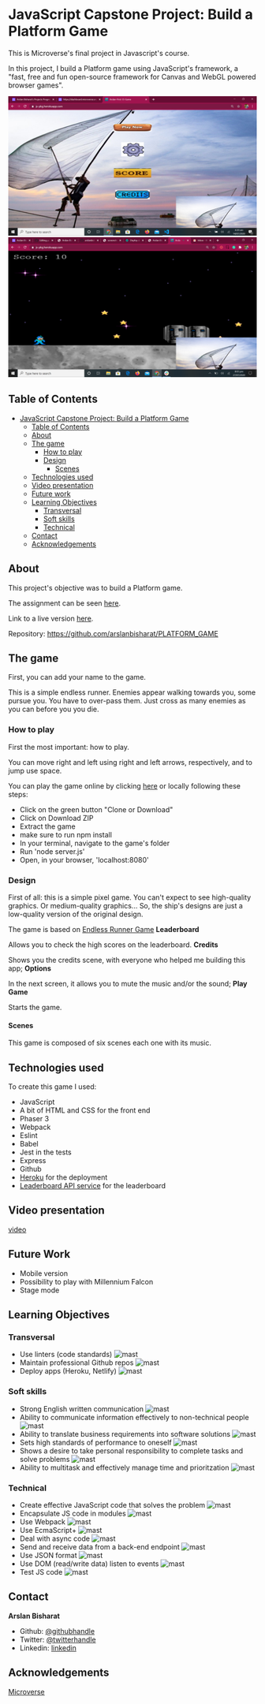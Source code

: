 # JavaScript Capstone Project: Build a Platform Game
This is Microverse's final project in Javascript's course.

In this project, I build a Platform game using JavaScript's framework, a "fast, free and fun open-source framework for Canvas and WebGL powered browser games".

![screenshot](sc.png)
![screenshot](sccc.png)
## Table of Contents

- [JavaScript Capstone Project: Build a Platform Game](#javascript-capstone-project-build-a-Platform-game)
  - [Table of Contents](#table-of-contents)
  - [About](#about)
  - [The game](#the-game)
    - [How to play](#how-to-play)
    - [Design](#design)
      - [Scenes](#scenes)
  - [Technologies used](#technologies-used)
  - [Video presentation](#video-presentation)
  - [Future work](#future-work)
  - [Learning Objectives](#learning-objectives)
    - [Transversal](#transversal)
    - [Soft skills](#soft-skills)
    - [Technical](#technical)
  - [Contact](#contact)
  - [Acknowledgements](#acknowledgements)

## About

This project's objective was to build a Platform game.

The assignment can be seen [here][assignment].

Link to a live version [here][live-version].

Repository: https://github.com/arslanbisharat/PLATFORM_GAME

## The game
First, you can add your name to the game.

This is a simple endless runner. Enemies appear walking towards you, some pursue you. You have to over-pass them. Just cross as many enemies as you can before you you die. 

### How to play

First the most important: how to play.

You can move right and left using right and left arrows, respectively, and to jump use space.


You can play the game online by clicking [here][live-version] or locally following these steps:

* Click on the green button "Clone or Download"
* Click on Download ZIP
* Extract the game
* make sure to run npm install
* In your terminal, navigate to the game's folder
* Run 'node server.js'
* Open, in your browser, 'localhost:8080'

### Design

First of all: this is a simple pixel game. You can't expect to see high-quality graphics. Or medium-quality graphics... So, the ship's designs are just a low-quality version of the original design.

The game is based on [Endless Runner Game](https://www.gamasutra.com/blogs/BenChong/20150112/233958/Endless_Runner_Games_How_to_think_and_design_plus_some_history.php)
**Leaderboard**

Allows you to check the high scores on the leaderboard.
**Credits**

 Shows you the credits scene, with everyone who helped me building this app;
**Options**

In the next screen, it allows you to mute the music and/or the sound;
**Play Game**

Starts the game.

#### Scenes

This game is composed of six scenes each one with its music.
## Technologies used

To create this game I used:

* JavaScript
* A bit of HTML and CSS for the front end
* Phaser 3
* Webpack
* Eslint
* Babel
* Jest in the tests
* Express
* Github
* [Heroku](https://www.heroku.com/) for the deployment
* [Leaderboard API service][LB-API] for the leaderboard
## Video presentation
[video][video]

## Future Work

* Mobile version
* Possibility to play with Millennium Falcon
* Stage mode
## Learning Objectives


### Transversal

* Use linters (code standards) ![mast][mast]
* Maintain professional Github repos ![mast][mast]
* Deploy apps (Heroku, Netlify) ![mast][mast]


### Soft skills

* Strong English written communication ![mast][mast]
* Ability to communicate information effectively to non-technical people ![mast][mast]
* Ability to translate business requirements into software solutions ![mast][mast]
* Sets high standards of performance to oneself ![mast][mast]
* Shows a desire to take personal responsibility to complete tasks and solve problems ![mast][mast]
* Ability to multitask and effectively manage time and prioritzation ![mast][mast]


### Technical

* Create effective JavaScript code that solves the problem ![mast][mast]
* Encapsulate JS code in modules ![mast][mast]
* Use Webpack ![mast][mast]
* Use EcmaScript+ ![mast][mast]
* Deal with async code ![mast][mast]
* Send and receive data from a back-end endpoint ![mast][mast]
* Use JSON format ![mast][mast]
* Use DOM (read/write data) listen to events ![mast][mast]
* Test JS code ![mast][mast]


## Contact

**Arslan Bisharat**

- Github: [@githubhandle](https://github.com/arslanbisharat)
- Twitter: [@twitterhandle](https://twitter.com/arslan_bisharat-2020bb156)
- Linkedin: [linkedin](https://www.linkedin.com/in/muhammad-arslan)

## Acknowledgements

[Microverse][mcvs]


<!-- Links -->
[live-version]: https://js-pkg.herokuapp.com/
[video]: https://www.loom.com/share/bf0864959fe94b3f90dd6a68cd8b1047
[assignment]: https://www.notion.so/microverse/Platform-game-4a55a7d1fcc245bcb012c76814764712
[live-version]: https://js-pkg.herokuapp.com/
[phaser-url]: https://phaser.io/
[sg-tutorial]: https://www.emanueleferonato.com/tag/endless-runner/
[LB-API]: https://www.notion.so/Leaderboard-API-service-24c0c3c116974ac49488d4eb0267ade3
[mcvs]: https://www.microverse.org/
[mast]: https://raw.githubusercontent.com/phalado/JS-Capstone/development/Images/masteryBadge.png




